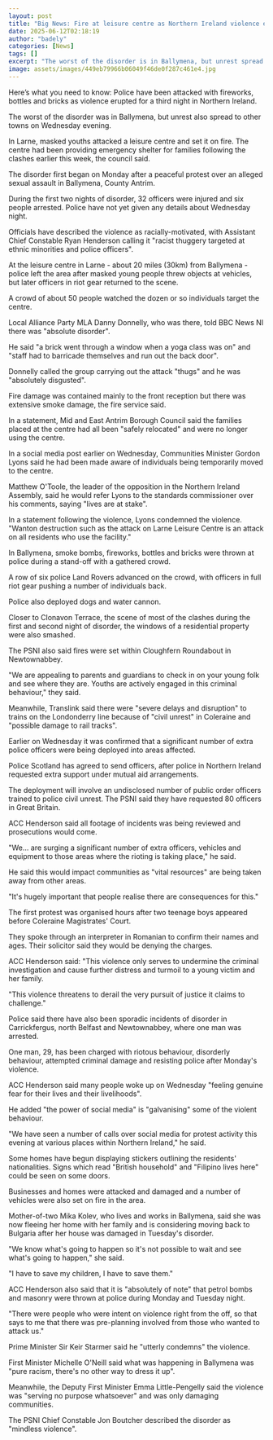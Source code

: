 ```yaml
---
layout: post
title: "Big News: Fire at leisure centre as Northern Ireland violence erupts for third night"
date: 2025-06-12T02:18:19
author: "badely"
categories: [News]
tags: []
excerpt: "The worst of the disorder is in Ballymena, but unrest spread to other towns on Wednesday evening."
image: assets/images/449eb79966b06049f46de0f287c461e4.jpg
---
```


Here’s what you need to know: Police have been attacked with fireworks, bottles and bricks as violence erupted for a third night in Northern Ireland.

The worst of the disorder was in Ballymena, but unrest also spread to other towns on Wednesday evening.

In Larne, masked youths attacked a leisure centre and set it on fire. The centre had been providing emergency shelter for families following the clashes earlier this week, the council said.

The disorder first began on Monday after a peaceful protest over an alleged sexual assault in Ballymena, County Antrim.

During the first two nights of disorder, 32 officers were injured and six people arrested. Police have not yet given any details about Wednesday night.

Officials have described the violence as racially-motivated, with Assistant Chief Constable Ryan Henderson calling it "racist thuggery targeted at ethnic minorities and police officers".

At the leisure centre in Larne - about 20 miles (30km) from Ballymena - police left the area after masked young people threw objects at vehicles, but later officers in riot gear returned to the scene.

A crowd of about 50 people watched the dozen or so individuals target the centre.

Local Alliance Party MLA Danny Donnelly, who was there, told BBC News NI there was "absolute disorder".

He said "a brick went through a window when a yoga class was on" and "staff had to barricade themselves and run out the back door".

Donnelly called the group carrying out the attack "thugs" and he was "absolutely disgusted".

Fire damage was contained mainly to the front reception but there was extensive smoke damage, the fire service said.

In a statement, Mid and East Antrim Borough Council said the families placed at the centre had all been "safely relocated" and were no longer using the centre. 

In a social media post earlier on Wednesday, Communities Minister Gordon Lyons said he had been made aware of individuals being temporarily moved to the centre.

Matthew O'Toole, the leader of the opposition in the Northern Ireland Assembly, said he would refer Lyons to the standards commissioner over his comments, saying "lives are at stake".

In a statement following the violence, Lyons condemned the violence. "Wanton destruction such as the attack on Larne Leisure Centre is an attack on all residents who use the facility."

In Ballymena, smoke bombs, fireworks, bottles and bricks were thrown at police during a stand-off with a gathered crowd.

A row of six police Land Rovers advanced on the crowd, with officers in full riot gear pushing a number of individuals back.

Police also deployed dogs and water cannon.

Closer to Clonavon Terrace, the scene of most of the clashes during the first and second night of disorder, the windows of a residential property were also smashed.

The PSNI also said fires were set within Cloughfern Roundabout in Newtownabbey.

"We are appealing to parents and guardians to check in on your young folk and see where they are. Youths are actively engaged in this criminal behaviour," they said.

Meanwhile, Translink said there were "severe delays and disruption" to trains on the Londonderry line because of "civil unrest" in Coleraine and "possible damage to rail tracks".

Earlier on Wednesday it was confirmed that a significant number of extra police officers were being deployed into areas affected.

Police Scotland has agreed to send officers, after police in Northern Ireland requested extra support under mutual aid arrangements.

The deployment will involve an undisclosed number of public order officers trained to police civil unrest. The PSNI said they have requested 80 officers in Great Britain.

ACC Henderson said all footage of incidents was being reviewed and prosecutions would come.

"We... are surging a significant number of extra officers, vehicles and equipment to those areas where the rioting is taking place," he said.

He said this would impact communities as "vital resources" are being taken away from other areas.  

"It's hugely important that people realise there are consequences for this."

The first protest was organised hours after two teenage boys appeared before Coleraine Magistrates' Court.

They spoke through an interpreter in Romanian to confirm their names and ages. Their solicitor said they would be denying the charges.

ACC Henderson said: "This violence only serves to undermine the criminal investigation and cause further distress and turmoil to a young victim and her family.

"This violence threatens to derail the very pursuit of justice it claims to challenge."

Police said there have also been sporadic incidents of disorder in Carrickfergus, north Belfast and Newtownabbey, where one man was arrested. 

One man, 29, has been charged with riotous behaviour, disorderly behaviour, attempted criminal damage and resisting police after Monday's violence.

ACC Henderson said many people woke up on Wednesday "feeling genuine fear for their lives and their livelihoods".

He added "the power of social media" is "galvanising" some of the violent behaviour.

"We have seen a number of calls over social media for protest activity this evening at various places within Northern Ireland," he said. 

Some homes have begun displaying stickers outlining the residents' nationalities. Signs which read "British household" and "Filipino lives here" could be seen on some doors.

Businesses and homes were attacked and damaged and a number of vehicles were also set on fire in the area.

Mother-of-two Mika Kolev, who lives and works in Ballymena, said she was now fleeing her home with her family and is considering moving back to Bulgaria after her house was damaged in Tuesday's disorder.

"We know what's going to happen so it's not possible to wait and see what's going to happen," she said.

"I have to save my children, I have to save them."

ACC Henderson also said that it is "absolutely of note" that petrol bombs and masonry were thrown at police during Monday and Tuesday night. 

"There were people who were intent on violence right from the off, so that says to me that there was pre-planning involved from those who wanted to attack us."

Prime Minister Sir Keir Starmer said he "utterly condemns" the violence.

First Minister Michelle O'Neill said what was happening in Ballymena was "pure racism, there's no other way to dress it up".

Meanwhile, the Deputy First Minister Emma Little-Pengelly said the violence was "serving no purpose whatsoever" and was only damaging communities.

The PSNI Chief Constable Jon Boutcher described the disorder as "mindless violence".


